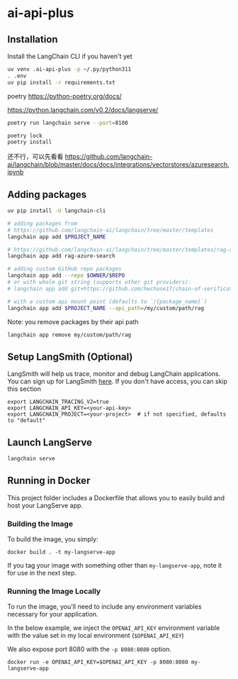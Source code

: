 # ai-api-plus

## Installation

Install the LangChain CLI if you haven't yet

```bash
uv venv .ai-api-plus -p ~/.py/python311
. .env
uv pip install -r requirements.txt
```


poetry
https://python-poetry.org/docs/

https://python.langchain.com/v0.2/docs/langserve/

```bash
poetry run langchain serve --port=8100

poetry lock 
poetry install
```

还不行，可以先看看
https://github.com/langchain-ai/langchain/blob/master/docs/docs/integrations/vectorstores/azuresearch.ipynb

## Adding packages

```bash
uv pip install -U langchain-cli

# adding packages from 
# https://github.com/langchain-ai/langchain/tree/master/templates
langchain app add $PROJECT_NAME

# https://github.com/langchain-ai/langchain/tree/master/templates/rag-azure-search
langchain app add rag-azure-search

# adding custom GitHub repo packages
langchain app add --repo $OWNER/$REPO
# or with whole git string (supports other git providers):
# langchain app add git+https://github.com/hwchase17/chain-of-verification

# with a custom api mount point (defaults to `/{package_name}`)
langchain app add $PROJECT_NAME --api_path=/my/custom/path/rag
```

Note: you remove packages by their api path

```bash
langchain app remove my/custom/path/rag
```

## Setup LangSmith (Optional)
LangSmith will help us trace, monitor and debug LangChain applications. 
You can sign up for LangSmith [here](https://smith.langchain.com/). 
If you don't have access, you can skip this section


```shell
export LANGCHAIN_TRACING_V2=true
export LANGCHAIN_API_KEY=<your-api-key>
export LANGCHAIN_PROJECT=<your-project>  # if not specified, defaults to "default"
```

## Launch LangServe

```bash
langchain serve
```

## Running in Docker

This project folder includes a Dockerfile that allows you to easily build and host your LangServe app.

### Building the Image

To build the image, you simply:

```shell
docker build . -t my-langserve-app
```

If you tag your image with something other than `my-langserve-app`,
note it for use in the next step.

### Running the Image Locally

To run the image, you'll need to include any environment variables
necessary for your application.

In the below example, we inject the `OPENAI_API_KEY` environment
variable with the value set in my local environment
(`$OPENAI_API_KEY`)

We also expose port 8080 with the `-p 8080:8080` option.

```shell
docker run -e OPENAI_API_KEY=$OPENAI_API_KEY -p 8080:8080 my-langserve-app
```
